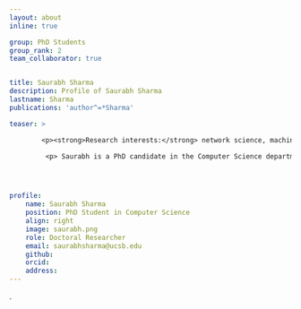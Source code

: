 ```yaml
---
layout: about
inline: true

group: PhD Students
group_rank: 2
team_collaborator: true


title: Saurabh Sharma
description: Profile of Saurabh Sharma
lastname: Sharma
publications: 'author^=*Sharma'

teaser: >

        <p><strong>Research interests:</strong> network science, machine learning, computer vision </p>

         <p> Saurabh is a PhD candidate in the Computer Science department at UC Santa Barbara. Prior to this, he spent two years in MPI-Informatics Saarbruecken and got his Masters in Computer Science from Saarland University. Before that, he was a research assistant at IIT Bombay. Previously, he was working as an analyst in Goldman Sachs Bangalore. He got his Bachelors in Computer Science and Engineering from IIT Delhi.  </p>




profile:
    name: Saurabh Sharma
    position: PhD Student in Computer Science
    align: right
    image: saurabh.png
    role: Doctoral Researcher
    email: saurabhsharma@ucsb.edu
    github: 
    orcid: 
    address:
---
```

.